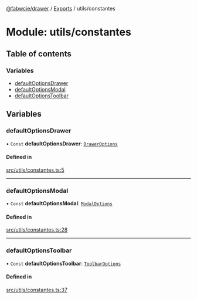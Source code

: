 [@fabwcie/drawer](../README.md) / [Exports](../modules.md) / utils/constantes

# Module: utils/constantes

## Table of contents

### Variables

- [defaultOptionsDrawer](utils_constantes.md#defaultoptionsdrawer)
- [defaultOptionsModal](utils_constantes.md#defaultoptionsmodal)
- [defaultOptionsToolbar](utils_constantes.md#defaultoptionstoolbar)

## Variables

### defaultOptionsDrawer

• `Const` **defaultOptionsDrawer**: [`DrawerOptions`](../interfaces/types_drawer.DrawerOptions.md)

#### Defined in

[src/utils/constantes.ts:5](https://github.com/fabwcie/drawer/blob/850d9ed/src/utils/constantes.ts#L5)

___

### defaultOptionsModal

• `Const` **defaultOptionsModal**: [`ModalOptions`](../interfaces/types_modal.ModalOptions.md)

#### Defined in

[src/utils/constantes.ts:28](https://github.com/fabwcie/drawer/blob/850d9ed/src/utils/constantes.ts#L28)

___

### defaultOptionsToolbar

• `Const` **defaultOptionsToolbar**: [`ToolbarOptions`](../interfaces/types_toolbar.ToolbarOptions.md)

#### Defined in

[src/utils/constantes.ts:37](https://github.com/fabwcie/drawer/blob/850d9ed/src/utils/constantes.ts#L37)
